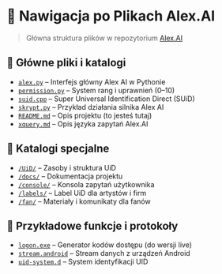 # 📁 Nawigacja po Plikach Alex.AI

> Główna struktura plików w repozytorium [Alex.AI](https://github.com/gutkowskialeksander47/Alex.Ai)

## 📂 Główne pliki i katalogi

- [`alex.py`](https://github.com/gutkowskialeksander47/Alex.Ai/blob/main/alex.py) – Interfejs główny Alex AI w Pythonie
- [`permission.py`](https://github.com/gutkowskialeksander47/Alex.Ai/blob/main/permission.py) – System rang i uprawnień ($0–$10)
- [`suid.cpp`](https://github.com/gutkowskialeksander47/Alex.Ai/blob/main/suid.cpp) – Super Universal Identification Direct (SUiD)
- [`skrypt.py`](https://github.com/gutkowskialeksander47/Alex.Ai/blob/main/skrypt.py) – Przykład działania silnika Alex AI
- [`README.md`](https://github.com/gutkowskialeksander47/Alex.Ai/blob/main/README.md) – Opis projektu (to jesteś tutaj)
- [`xquery.md`](https://github.com/gutkowskialeksander47/Alex.Ai/blob/main/xquery.md) – Opis języka zapytań Alex.AI

## 📁 Katalogi specjalne

- [`/UiD/`](https://github.com/gutkowskialeksander47/Alex.Ai/tree/main/UiD) – Zasoby i struktura UiD
- [`/docs/`](https://github.com/gutkowskialeksander47/Alex.Ai/tree/main/docs) – Dokumentacja projektu
- [`/console/`](https://github.com/gutkowskialeksander47/Alex.Ai/tree/main/console) – Konsola zapytań użytkownika
- [`/labels/`](https://github.com/gutkowskialeksander47/Alex.Ai/tree/main/labels) – Label UiD dla artystów i firm
- [`/fan/`](https://github.com/gutkowskialeksander47/Alex.Ai/tree/main/fan) – Materiały i komunikaty dla fanów

## 🧪 Przykładowe funkcje i protokoły

- [`logon.exe`](https://github.com/gutkowskialeksander47/Alex.Ai/blob/main/logon.exe) – Generator kodów dostępu (do wersji live)
- [`stream.android`](https://github.com/gutkowskialeksander47/Alex.Ai/blob/main/stream.android) – Stream danych z urządzeń Android
- [`uid-system.d`](https://github.com/gutkowskialeksander47/Alex.Ai/blob/main/uid-system.d) – System identyfikacji UID